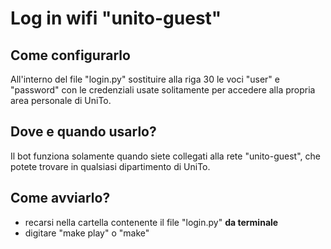 # Log in wifi "unito-guest"

## Come configurarlo

All'interno del file "login.py" sostituire alla riga 30 le voci "user" e "password" con le credenziali usate solitamente per accedere alla propria area personale di UniTo.

## Dove e quando usarlo?

Il bot funziona solamente quando siete collegati alla rete "unito-guest", che potete trovare in qualsiasi dipartimento di UniTo.

## Come avviarlo?

* recarsi nella cartella contenente il file "login.py" **da terminale**
* digitare "make play" o "make"
